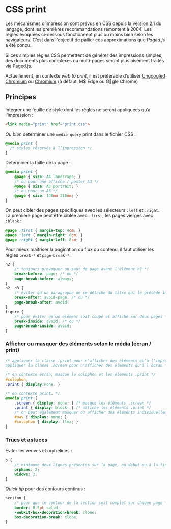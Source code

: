 # CSS print

Les mécanismes d’impression sont prévus en CSS depuis la [version 2.1](https://www.w3.org/TR/CSS2/page.html) du langage, dont les premières recommandations remontent à 2004.
Les règles évoquées ci-dessous fonctionnent plus ou moins bien selon les navigateurs. C’est dans l’objectif de pallier ces approximations que _Paged.js_ a été conçu.

Si ces simples règles CSS permettent de générer des impressions simples, des documents plus complexes ou multi-pages seront plus aisément traités via [Paged.js](../pagedjs).

Actuellement, en contexte *web to print*, il est préférable d’utiliser [Ungoogled Chromium](https://github.com/Eloston/ungoogled-chromium#downloads) ou [Chromium](https://download-chromium.appspot.com/) (à défaut, M$ Edge ou G👀gle Chrome)


## Principes

Intégrer une feuille de style dont les règles ne seront appliquées qu’à l’impression :
```html
<link media="print" href="print.css">
```
*Ou bien* déterminer une `media-query` print dans le fichier CSS :
```css
@media print {
  /* styles réservés à l’impression */
}
```


Déterminer la taille de la page :
```css
@media print {
    @page { size: A4 landscape; }
    /* ou pour une affiche / poster A3 */
    @page { size: A3 portrait; }
    /* ou pour un A5 */
    @page { size: 148mm 210mm; }
}
```

On peut cibler des pages spécifiques avec les sélecteurs `:left` et `:right`. La première page peut être ciblée avec `:first`, les pages vierges avec `:blank` :

```css
@page :first { margin-top: 4cm; }
@page :left { margin-right: 8cm; }
@page :right { margin-left: 8cm; }
```
Pour mieux maîtriser la pagination du flux du contenu, il faut utiliser les règles `break-*` et `page-break-*`:
```css
h2 {
    /* toujours provoquer un saut de page avant l'élément h2 */
    break-before: page; /* ou */
    page-break-before: always;
}
h2, h3 {
    /* éviter qu'un paragraphe ne se détache du titre qui le précède immédiatement. */
    break-after: avoid-page; /* ou */
    page-break-after: avoid;
}
figure {
    /* pour éviter qu’un élément soit coupé et affiché sur deux pages */
    break-inside: avoid; /* ou */
    page-break-inside: avoid;  
}
```

### Afficher ou masquer des éléments selon le média (écran / print)

```css
/* appliquer la classe .print pour n'afficher des éléments qu’à l'impression,
appliquer la classe .screen pour n'afficher des éléments qu’à l'écran */

/* en contexte écran, masque le colophon et les éléments .print */
#colophon,
.print { display:none; }

/* en contexte print… */
@media print {
    .screen { display: none; } /* masque les éléments .screen */
    .print { display: block; } /* affiche les éléments .print */
    /* on peut également masquer ou afficher des éléments individuellement : */
    #nav { display: none; }
    #colophon { display: flex; }
}


```

### Trucs et astuces 

Éviter les veuves et orphelines :
```css
p {
    /* minimume deux lignes présentes sur la page, au début ou à la fin d’un paragraphe */
    orphans: 2;
    widows: 2;
}
```
_Quick tip_ pour des contours continus :
```css
section {
    /* pour que le contour de la section soit complet sur chaque page */
    border: 0.5pt solid;
    -webkit-box-decoration-break: clone;
    box-decoration-break: clone;
}
```
